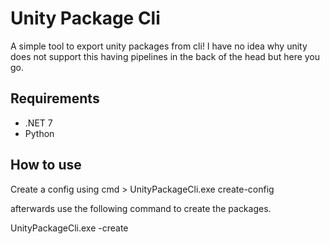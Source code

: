 # Unity Package Cli
A simple tool to export unity packages from cli! I have no idea why unity does not support this having pipelines in the back of the head but here you go.


## Requirements
- .NET 7
- Python

## How to use
Create a config using
cmd > UnityPackageCli.exe create-config

afterwards use the following command to create the packages.

UnityPackageCli.exe -create